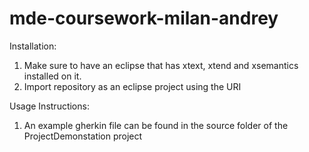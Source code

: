 # mde-coursework-milan-andrey

Installation:

1. Make sure to have an eclipse that has xtext, xtend and xsemantics installed on it.
2. Import repository as an eclipse project using the URI

Usage Instructions:

1. An example gherkin file can be found in the source folder of the ProjectDemonstation project
